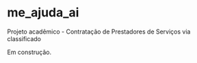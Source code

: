# me_ajuda_ai
Projeto acadêmico - Contratação de Prestadores de Serviços via classificado

Em construção. 
